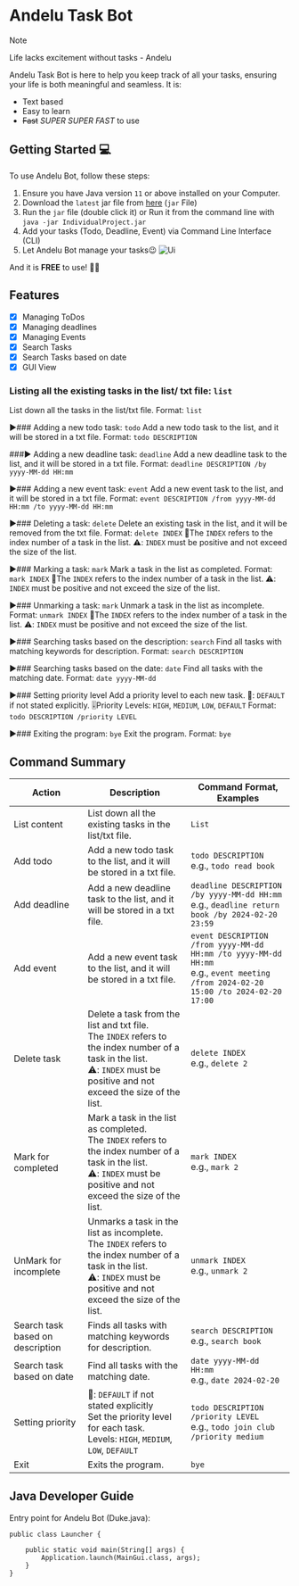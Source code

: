 # Andelu Task Bot
> [!NOTE]
> Life lacks excitement without tasks - Andelu

Andelu Task Bot is here to help you keep track of all your tasks, ensuring your life is both meaningful and seamless.
It is:

- Text based
- Easy to learn 
- ~~Fast~~ _SUPER SUPER FAST_ to use

## Getting Started 💻

To use  Andelu Bot, follow these steps:

1. Ensure you have Java version `11` or above installed on your Computer.
2. Download the `latest` jar file from [here](https://github.com/AndrewOng2066/ip/releases/tag/A-Jar) (`jar` File)
3. Run the `jar` file (double click it) or Run it from the command line with `java -jar IndividualProject.jar`
4. Add your tasks (Todo, Deadline, Event) via Command Line Interface (CLI)
5. Let Andelu Bot manage your tasks😉
![Ui](https://github.com/AndrewOng2066/ip/assets/156929179/5edfabda-b64a-4fe0-8328-510581945530)

And it is **FREE** to use! 🚫💵

## Features

- [x] Managing ToDos
- [x] Managing deadlines 
- [x] Managing Events
- [x] Search Tasks
- [x] Search Tasks based on date
- [x] GUI View

### Listing all the existing tasks in the list/ txt file: `list`
List down all the tasks in the list/txt file.
Format: `list`

▶### Adding a new todo task: `todo`
Add a new todo task to the list, and it will be stored in a txt file.
Format: `todo DESCRIPTION`

###▶️ Adding a new deadline task: `deadline`
Add a new deadline task to the list, and it will be stored in a txt file.
Format: `deadline DESCRIPTION /by yyyy-MM-dd HH:mm`

▶️### Adding a new event task: `event`
Add a new event task to the list, and it will be stored in a txt file.
Format: `event DESCRIPTION /from yyyy-MM-dd HH:mm /to yyyy-MM-dd HH:mm`

▶️### Deleting a task: `delete`
Delete an existing task in the list, and it will be removed from the txt file.
Format: `delete INDEX`
📝The `INDEX` refers to the index number of a task in the list. 
⚠️: `INDEX` must be positive and not exceed the size of the list.

▶️### Marking a task: `mark`
Mark a task in the list as completed. 
Format: `mark INDEX`
📝The `INDEX` refers to the index number of a task in the list. 
⚠️: `INDEX` must be positive and not exceed the size of the list.

▶️### Unmarking a task: `mark`
Unmark a task in the list as incomplete. 
Format: `unmark INDEX`
📝The `INDEX` refers to the index number of a task in the list. 
⚠️: `INDEX` must be positive and not exceed the size of the list.

▶️### Searching tasks based on the description: `search`
Find all tasks with matching keywords for description. 
Format: `search DESCRIPTION`

▶️### Searching tasks based on the date: `date`
Find all tasks with the matching date. 
Format: `date yyyy-MM-dd`

▶️### Setting priority level
Add a priority level to each new task.
📝: `DEFAULT` if not stated explicitly.
🎚️Priority Levels: `HIGH`, `MEDIUM`, `LOW`, `DEFAULT`
Format: `todo DESCRIPTION /priority LEVEL`

▶️### Exiting the program: `bye`
Exit the program.
Format: `bye`


## Command Summary
| Action | Description | Command Format, Examples |
| --- | --- | --- | 
| List content | List down all the existing tasks in the list/txt file. | `List` |
| Add todo | Add a new todo task to the list, and it will be stored in a txt file. | `todo DESCRIPTION` <br>e.g., `todo read book` |
| Add deadline | Add a new deadline task to the list, and it will be stored in a txt file. | `deadline DESCRIPTION /by yyyy-MM-dd HH:mm` <br>e.g., `deadline return book /by 2024-02-20 23:59` | 
| Add event | Add a new event task to the list, and it will be stored in a txt file. | `event DESCRIPTION /from yyyy-MM-dd HH:mm /to yyyy-MM-dd HH:mm` <br>e.g., `event meeting /from 2024-02-20 15:00 /to 2024-02-20 17:00` |
| Delete task | Delete a task from the list and txt file. <br>The `INDEX` refers to the index number of a task in the list. <br>⚠️: `INDEX` must be positive and not exceed the size of the list. | `delete INDEX` <br>e.g., `delete 2` |
| Mark for completed | Mark a task in the list as completed. <br>The `INDEX` refers to the index number of a task in the list. <br>⚠️: `INDEX` must be positive and not exceed the size of the list. | `mark INDEX` <br>e.g., `mark 2` |
| UnMark for incomplete | Unmarks a task in the list as incomplete.<br>The `INDEX` refers to the index number of a task in the list.  <br> ⚠️: `INDEX` must be positive and not exceed the size of the list. | `unmark INDEX` <br>e.g., `unmark 2` |
| Search task based on description | Finds all tasks with matching keywords for description. | `search DESCRIPTION` <br>e.g., `search book` |
| Search task based on date | Find all tasks with the matching date. | `date yyyy-MM-dd HH:mm` <br>e.g., `date 2024-02-20` |
| Setting priority | 📝: `DEFAULT` if not stated explicitly <br> Set the priority level for each task. <br> Levels: `HIGH`, `MEDIUM`, `LOW`, `DEFAULT` | `todo DESCRIPTION /priority LEVEL` <br>e.g., `todo join club /priority medium` |
| Exit | Exits the program. | `bye` |


## Java Developer Guide
Entry point for Andelu Bot (Duke.java):
```
public class Launcher {

    public static void main(String[] args) {
        Application.launch(MainGui.class, args);
    }
}
```
